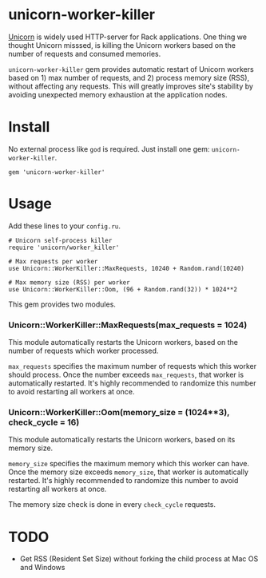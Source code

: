 # unicorn-worker-killer

[Unicorn](http://unicorn.bogomips.org/) is widely used HTTP-server for Rack applications. One thing we thought Unicorn misssed, is killing the Unicorn workers based on the number of requests and consumed memories.

`unicorn-worker-killer` gem provides automatic restart of Unicorn workers based on 1) max number of requests, and 2) process memory size (RSS), without affecting any requests. This will greatly improves site's stability by avoiding unexpected memory exhaustion at the application nodes.

# Install

No external process like `god` is required. Just install one gem: `unicorn-worker-killer`.

    gem 'unicorn-worker-killer'

# Usage

Add these lines to your `config.ru`.

    # Unicorn self-process killer
    require 'unicorn/worker_killer'
    
    # Max requests per worker
    use Unicorn::WorkerKiller::MaxRequests, 10240 + Random.rand(10240)
    
    # Max memory size (RSS) per worker
    use Unicorn::WorkerKiller::Oom, (96 + Random.rand(32)) * 1024**2

This gem provides two modules.

### Unicorn::WorkerKiller::MaxRequests(max_requests = 1024)

This module automatically restarts the Unicorn workers, based on the number of requests which worker processed.

`max_requests` specifies the maximum number of requests which this worker should process. Once the number exceeds `max_requests`, that worker is automatically restarted. It's highly recommended to randomize this number to avoid restarting all workers at once.

### Unicorn::WorkerKiller::Oom(memory_size = (1024**3), check_cycle = 16)

This module automatically restarts the Unicorn workers, based on its memory size.

`memory_size` specifies the maximum memory which this worker can have. Once the memory size exceeds `memory_size`, that worker is automatically restarted. It's highly recommended to randomize this number to avoid restarting all workers at once.

The memory size check is done in every `check_cycle` requests.

# TODO
- Get RSS (Resident Set Size) without forking the child process at Mac OS and Windows
